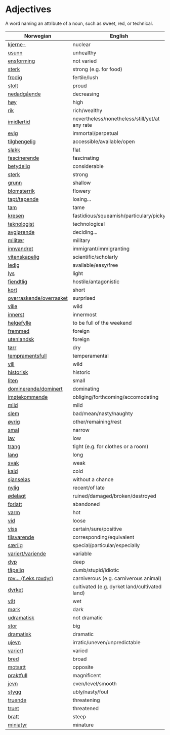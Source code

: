 # Adjectives

A word naming an attribute of a noun, such as sweet, red, or technical.

| Norwegian | English |
| --- | --- |
| [kjerne-](https://www.ordnett.no/search?language=no&phrase=kjerne-) | nuclear |
| [usunn](https://www.ordnett.no/search?language=no&phrase=usunn) | unhealthy |
| [ensforming](https://www.ordnett.no/search?language=no&phrase=ensforming) | not varied |
| [sterk](https://www.ordnett.no/search?language=no&phrase=sterk) | strong (e.g. for food) |
| [frodig](https://www.ordnett.no/search?language=no&phrase=frodig) | fertile/lush |
| [stolt](https://www.ordnett.no/search?language=no&phrase=stolt) | proud |
| [nedadgående](https://www.ordnett.no/search?language=no&phrase=nedadgående) | decreasing |
| [høy](https://www.ordnett.no/search?language=no&phrase=høy) | high |
| [rik](https://www.ordnett.no/search?language=no&phrase=rik) | rich/wealthy |
| [imidlertid](https://www.ordnett.no/search?language=no&phrase=imidlertid) | nevertheless/nonetheless/still/yet/at any rate |
| [evig](https://www.ordnett.no/search?language=no&phrase=evig) | immortal/perpetual |
| [tilghengelig](https://www.ordnett.no/search?language=no&phrase=tilghengelig) | accessible/available/open |
| [slakk](https://www.ordnett.no/search?language=no&phrase=slakk) | flat |
| [fascinerende](https://www.ordnett.no/search?language=no&phrase=fascinerende) | fascinating |
| [betydelig](https://www.ordnett.no/search?language=no&phrase=betydelig) | considerable |
| [sterk](https://www.ordnett.no/search?language=no&phrase=sterk) | strong |
| [grunn](https://www.ordnett.no/search?language=no&phrase=grunn) | shallow |
| [blomsterrik](https://www.ordnett.no/search?language=no&phrase=blomsterrik) | flowery |
| [tapt/tapende](https://www.ordnett.no/search?language=no&phrase=tapt/tapende) | losing... |
| [tam](https://www.ordnett.no/search?language=no&phrase=tam) | tame |
| [kresen](https://www.ordnett.no/search?language=no&phrase=kresen) | fastidious/squeamish/particulary/picky |
| [teknologist](https://www.ordnett.no/search?language=no&phrase=teknologist) | technological |
| [avgjørende](https://www.ordnett.no/search?language=no&phrase=avgjørende) | deciding... |
| [militær](https://www.ordnett.no/search?language=no&phrase=militær) | military |
| [innvandret](https://www.ordnett.no/search?language=no&phrase=innvandret) | immigrant/immigranting |
| [vitenskapelig](https://www.ordnett.no/search?language=no&phrase=vitenskapelig) | scientific/scholarly |
| [ledig](https://www.ordnett.no/search?language=no&phrase=ledig) | available/easy/free |
| [lys](https://www.ordnett.no/search?language=no&phrase=lys) | light |
| [fiendtlig](https://www.ordnett.no/search?language=no&phrase=fiendtlig) | hostile/antagonistic |
| [kort](https://www.ordnett.no/search?language=no&phrase=kort) | short |
| [overraskende/overrasket](https://www.ordnett.no/search?language=no&phrase=overraskende/overrasket) | surprised |
| [ville](https://www.ordnett.no/search?language=no&phrase=ville) | wild |
| [innerst](https://www.ordnett.no/search?language=no&phrase=innerst) | innermost |
| [helgefylle](https://www.ordnett.no/search?language=no&phrase=helgefylle) | to be full of the weekend |
| [fremmed](https://www.ordnett.no/search?language=no&phrase=fremmed) | foreign |
| [utenlandsk](https://www.ordnett.no/search?language=no&phrase=utenlandsk) | foreign |
| [tørr](https://www.ordnett.no/search?language=no&phrase=tørr) | dry |
| [tempramentsfull](https://www.ordnett.no/search?language=no&phrase=tempramentsfull) | temperamental |
| [vill](https://www.ordnett.no/search?language=no&phrase=vill) | wild |
| [historisk](https://www.ordnett.no/search?language=no&phrase=historisk) | historic |
| [liten](https://www.ordnett.no/search?language=no&phrase=liten) | small |
| [dominerende/dominert](https://www.ordnett.no/search?language=no&phrase=dominerende/dominert) | dominating |
| [imøtekommende](https://www.ordnett.no/search?language=no&phrase=imøtekommende) | obliging/forthcoming/accomodating |
| [mild](https://www.ordnett.no/search?language=no&phrase=mild) | mild |
| [slem](https://www.ordnett.no/search?language=no&phrase=slem) | bad/mean/nasty/naughty |
| [øvrig](https://www.ordnett.no/search?language=no&phrase=øvrig) | other/remaining/rest |
| [smal](https://www.ordnett.no/search?language=no&phrase=smal) | narrow |
| [lav](https://www.ordnett.no/search?language=no&phrase=lav) | low |
| [trang](https://www.ordnett.no/search?language=no&phrase=trang) | tight (e.g. for clothes or a room) |
| [lang](https://www.ordnett.no/search?language=no&phrase=lang) | long |
| [svak](https://www.ordnett.no/search?language=no&phrase=svak) | weak |
| [kald](https://www.ordnett.no/search?language=no&phrase=kald) | cold |
| [sjanseløs](https://www.ordnett.no/search?language=no&phrase=sjanseløs) | without a chance |
| [nylig](https://www.ordnett.no/search?language=no&phrase=nylig) | recent/of late |
| [ødelagt](https://www.ordnett.no/search?language=no&phrase=ødelagt) | ruined/damaged/broken/destroyed |
| [forlatt](https://www.ordnett.no/search?language=no&phrase=forlatt) | abandoned |
| [varm](https://www.ordnett.no/search?language=no&phrase=varm) | hot |
| [vid](https://www.ordnett.no/search?language=no&phrase=vid) | loose |
| [viss](https://www.ordnett.no/search?language=no&phrase=viss) | certain/sure/positive |
| [tilsvarende](https://www.ordnett.no/search?language=no&phrase=tilsvarende) | corresponding/equivalent |
| [særlig](https://www.ordnett.no/search?language=no&phrase=særlig) | special/particular/especially |
| [variert/variende](https://www.ordnett.no/search?language=no&phrase=variert/variende) | variable |
| [dyp](https://www.ordnett.no/search?language=no&phrase=dyp) | deep |
| [tåpelig](https://www.ordnett.no/search?language=no&phrase=tåpelig) | dumb/stupid/idiotic |
| [rov... (f.eks rovdyr)](https://www.ordnett.no/search?language=no&phrase=rov...%20(f.eks%20rovdyr)) | carniverous (e.g. carniverous animal) |
| [dyrket](https://www.ordnett.no/search?language=no&phrase=dyrket) | cultivated (e.g. dyrket land/cultivated land) |
| [våt](https://www.ordnett.no/search?language=no&phrase=våt) | wet |
| [mørk](https://www.ordnett.no/search?language=no&phrase=mørk) | dark |
| [udramatisk](https://www.ordnett.no/search?language=no&phrase=udramatisk) | not dramatic |
| [stor](https://www.ordnett.no/search?language=no&phrase=stor) | big |
| [dramatisk](https://www.ordnett.no/search?language=no&phrase=dramatisk) | dramatic |
| [ujevn](https://www.ordnett.no/search?language=no&phrase=ujevn) | irratic/uneven/unpredictable |
| [variert](https://www.ordnett.no/search?language=no&phrase=variert) | varied |
| [bred](https://www.ordnett.no/search?language=no&phrase=bred) | broad |
| [motsatt](https://www.ordnett.no/search?language=no&phrase=motsatt) | opposite |
| [praktfull](https://www.ordnett.no/search?language=no&phrase=praktfull) | magnificent |
| [jevn](https://www.ordnett.no/search?language=no&phrase=jevn) | even/level/smooth |
| [stygg](https://www.ordnett.no/search?language=no&phrase=stygg) | ubly/nasty/foul |
| [truende](https://www.ordnett.no/search?language=no&phrase=truende) | threatening |
| [truet](https://www.ordnett.no/search?language=no&phrase=truet) | threatened |
| [bratt](https://www.ordnett.no/search?language=no&phrase=bratt) | steep |
| [miniatyr](https://www.ordnett.no/search?language=no&phrase=miniatyr) | minature |

